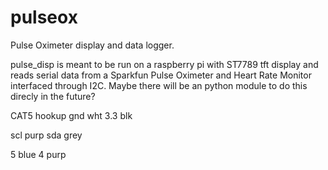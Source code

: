 # pulseox
Pulse Oximeter display and data logger.

pulse_disp is meant to be run on a raspberry pi with ST7789 tft display and reads serial data from a Sparkfun Pulse Oximeter and Heart Rate Monitor interfaced through I2C. Maybe there will be an python module to do this direcly in the future?

CAT5 hookup
gnd wht
3.3 blk

scl purp
sda grey

5 blue
4 purp
